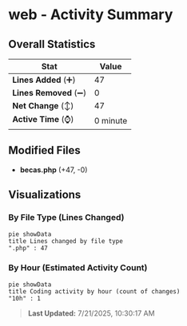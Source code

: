 # web - Activity Summary 

## Overall Statistics

| Stat                   | Value                                                             |
| ---------------------- | ----------------------------------------------------------------- |
| **Lines Added** (➕)   | 47                                          |
| **Lines Removed** (➖) | 0                                        |
| **Net Change** (↕)    | 47                |
| **Active Time** (⌚)   | 0 minute |


## Modified Files
- **becas.php** (+47, -0)

## Visualizations

### By File Type (Lines Changed)

```mermaid
pie showData
title Lines changed by file type
".php" : 47
```

### By Hour (Estimated Activity Count)

```mermaid
pie showData
title Coding activity by hour (count of changes)
"10h" : 1
```


> **Last Updated:** 7/21/2025, 10:30:17 AM